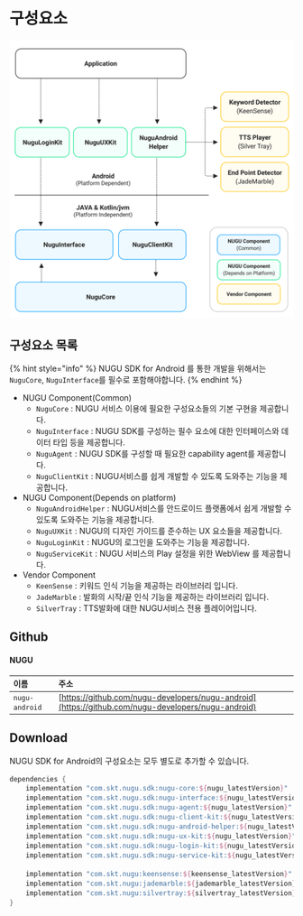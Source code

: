 # 구성요소

![](../../../.gitbook/assets/image-25.png)

## 구성요소 목록

{% hint style="info" %}
NUGU SDK for Android 를 통한 개발을 위해서는 `NuguCore`, `NuguInterface`를 필수로 포함해야합니다.
{% endhint %}

* NUGU Component\(Common\)
  * `NuguCore` : NUGU 서비스 이용에 필요한 구성요소들의 기본 구현을 제공합니다.
  * `NuguInterface` : NUGU SDK를 구성하는 필수 요소에 대한 인터페이스와 데이터 타입 등을 제공합니다.
  * `NuguAgent` : NUGU SDK를 구성할 때 필요한 capability agent를 제공합니다.
  * `NuguClientKit` : NUGU서비스를 쉽게 개발할 수 있도록 도와주는 기능을 제공합니다.
* NUGU Component\(Depends on platform\)
  * `NuguAndroidHelper` : NUGU서비스를 안드로이드 플랫폼에서 쉽게 개발할 수 있도록 도와주는 기능을 제공합니다.
  * `NuguUXKit` : NUGU의 디자인 가이드를 준수하는 UX 요소들을 제공합니다.
  * `NuguLoginKit` : NUGU의 로그인을 도와주는 기능을 제공합니다.
  * `NuguServiceKit` : NUGU 서비스의 Play 설정을 위한 WebView 를 제공합니다.
* Vendor Component
  * `KeenSense` : 키워드 인식 기능을 제공하는 라이브러리 입니다.
  * `JadeMarble` : 발화의 시작/끝 인식 기능을 제공하는 라이브러리 입니다.
  * `SilverTray` : TTS발화에 대한 NUGU서비스 전용 플레이어입니다.

## Github

#### NUGU

| 이름 | 주소 |
| :--- | :--- |
| `nugu-android` | [https://github.com/nugu-developers/nugu-android](https://github.com/nugu-developers/nugu-android) |



## Download

NUGU SDK for Android의 구성요소는 모두 별도로 추가할 수 있습니다.

```groovy
dependencies {
    implementation "com.skt.nugu.sdk:nugu-core:${nugu_latestVersion}"
    implementation "com.skt.nugu.sdk:nugu-interface:${nugu_latestVersion}"
    implementation "com.skt.nugu.sdk:nugu-agent:${nugu_latestVersion}"
    implementation "com.skt.nugu.sdk:nugu-client-kit:${nugu_latestVersion}"
    implementation "com.skt.nugu.sdk:nugu-android-helper:${nugu_latestVersion}"
    implementation "com.skt.nugu.sdk:nugu-ux-kit:${nugu_latestVersion}"
    implementation "com.skt.nugu.sdk:nugu-login-kit:${nugu_latestVersion}"
    implementation "com.skt.nugu.sdk:nugu-service-kit:${nugu_latestVersion}"
    
    implementation "com.skt.nugu:keensense:${keensense_latestVersion}"
    implementation "com.skt.nugu:jademarble:${jademarble_latestVersion}"
    implementation "com.skt.nugu:silvertray:${silvertray_latestVersion}"
}
```

